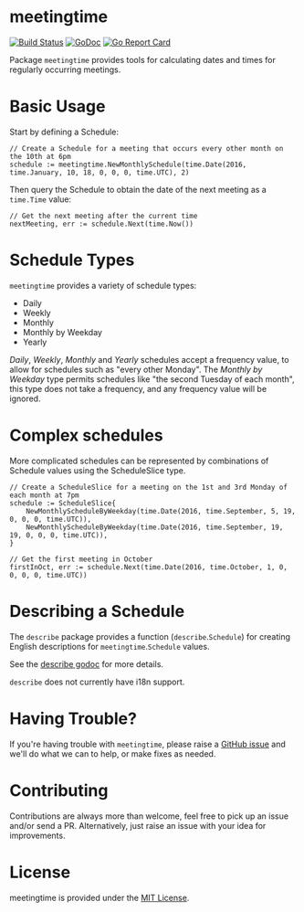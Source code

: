 # meetingtime

[![Build Status](https://travis-ci.org/theothertomelliott/meetingtime.svg?branch=master)](https://travis-ci.org/theothertomelliott/meetingtime)
[![GoDoc](https://godoc.org/github.com/theothertomelliott/meetingtime?status.svg)](https://godoc.org/github.com/theothertomelliott/meetingtime)
[![Go Report Card](https://goreportcard.com/badge/github.com/theothertomelliott/meetingtime)](https://goreportcard.com/report/github.com/theothertomelliott/meetingtime)

Package `meetingtime` provides tools for calculating dates and times for regularly occurring meetings.

# Basic Usage

Start by defining a Schedule:

    // Create a Schedule for a meeting that occurs every other month on the 10th at 6pm
    schedule := meetingtime.NewMonthlySchedule(time.Date(2016, time.January, 10, 18, 0, 0, 0, time.UTC), 2)

Then query the Schedule to obtain the date of the next meeting as a `time.Time` value:

    // Get the next meeting after the current time
    nextMeeting, err := schedule.Next(time.Now())

# Schedule Types

`meetingtime` provides a variety of schedule types:

* Daily
* Weekly
* Monthly
* Monthly by Weekday
* Yearly

*Daily*, *Weekly*, *Monthly* and *Yearly* schedules accept a frequency value, to allow for schedules such as "every other Monday". The *Monthly by Weekday* type permits schedules like "the second Tuesday of each month", this type does not take a frequency, and any frequency value will be ignored.

# Complex schedules

More complicated schedules can be represented by combinations of Schedule values using the ScheduleSlice type.

    // Create a ScheduleSlice for a meeting on the 1st and 3rd Monday of each month at 7pm
    schedule := ScheduleSlice{
        NewMonthlyScheduleByWeekday(time.Date(2016, time.September, 5, 19, 0, 0, 0, time.UTC)),
        NewMonthlyScheduleByWeekday(time.Date(2016, time.September, 19, 19, 0, 0, 0, time.UTC)),
    }

    // Get the first meeting in October
    firstInOct, err := schedule.Next(time.Date(2016, time.October, 1, 0, 0, 0, 0, time.UTC))

# Describing a Schedule

The `describe` package provides a function (`describe`.`Schedule`) for creating English descriptions for `meetingtime`.`Schedule` values.

See the [describe godoc](https://godoc.org/github.com/theothertomelliott/meetingtime/describe) for more details.

`describe` does not currently have i18n support.

# Having Trouble?

If you're having trouble with `meetingtime`, please raise a [GitHub issue](https://github.com/theothertomelliott/meetingtime/issues) and we'll do what we can to help, or make fixes as needed.

# Contributing

Contributions are always more than welcome, feel free to pick up an issue and/or send a PR. Alternatively, just raise an issue with your idea for improvements.

# License

meetingtime is provided under the [MIT License](https://github.com/theothertomelliott/meetingtime/blob/master/LICENSE).
